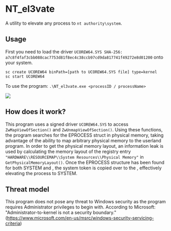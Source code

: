 # NT_el3vate
A utility to elevate any process to ```nt authority\system```.

## Usage
First you need to load the driver ```UCOREW64.SYS SHA-256:
a7c8f4faf3cbb088cac7753d81f8ec4c38ccb97cd9da817741f49272e8d01200``` onto your system.
```
sc create UCOREW64 binPath=[path to UCOREW64.SYS file] type=kernel
sc start UCOREW64
```
To use the program:
```.\NT_el3vate.exe <processID / processName>```

[<img src="images/PoC.png">](demo)

## How does it work?
This program uses a signed driver ```UCOREW64.SYS``` to access ```ZwMapViewOfSection()``` and ```ZwUnmapViewOfSection()```.
Using these functions, the program searches for the EPROCESS struct in physical memory, taking advantage of the ability to map arbitrary physical memory to the userland program.
In order to get the physical memory layout, an information leak is used by calculating the memory layout of the registry entry ```"HARDWARE\\RESOURCEMAP\\System Resources\\Physical Memory"``` in ```GetPhysicalMemoryLayout()```.
Once the EPROCESS structure has been found for both SYSTEM and <targetProcess>, the system token is copied over to the <targetProcess>, effectively elevating the process to SYSTEM.

## Threat model
This program does not pose any threat to Windows security as the program requires Administrator privileges to begin with. According to Microsoft: "Administrator-to-kernel is not a security boundary." (https://www.microsoft.com/en-us/msrc/windows-security-servicing-criteria)
